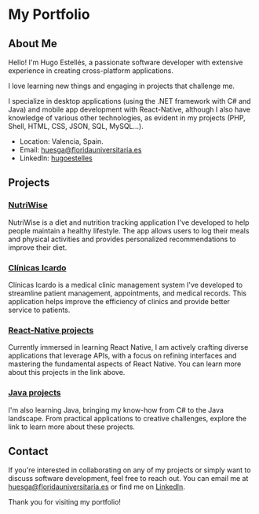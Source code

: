 # My Portfolio

## About Me
Hello! I'm Hugo Estellés, a passionate software developer with extensive experience in creating cross-platform applications.

I love learning new things and engaging in projects that challenge me.

I specialize in desktop applications (using the .NET framework with C# and Java) and mobile app development with React-Native, although I also have knowledge of various other technologies, as evident in my projects (PHP, Shell, HTML, CSS, JSON, SQL, MySQL...).

- Location: Valencia, Spain.
- Email: huesga@floridauniversitaria.es
- LinkedIn: [hugoestelles](www.linkedin.com/in/hugoestelles)

## Projects

### [NutriWise](https://github.com/hugoestelles/NutriWise)
NutriWise is a diet and nutrition tracking application I've developed to help people maintain a healthy lifestyle. The app allows users to log their meals and physical activities and provides personalized recommendations to improve their diet.

### [Clínicas Icardo](https://github.com/hugoestelles/ClinicasIcardo)
Clínicas Icardo is a medical clinic management system I've developed to streamline patient management, appointments, and medical records. This application helps improve the efficiency of clinics and provide better service to patients.

### [React-Native projects](https://github.com/hugoestelles/React-Native/blob/main/README.md)
Currently immersed in learning React Native, I am actively crafting diverse applications that leverage APIs, with a focus on refining interfaces and mastering the fundamental aspects of React Native.
You can learn more about this projects in the link above.

### [Java projects](https://github.com/hugoestelles/Java/tree/main)
I'm also learning Java, bringing my know-how from C# to the Java landscape. From practical applications to creative challenges, explore the link to learn more about these projects.

## Contact
If you're interested in collaborating on any of my projects or simply want to discuss software development, feel free to reach out. You can email me at huesga@floridauniversitaria.es or find me on [LinkedIn](www.linkedin.com/in/hugoestelles).

Thank you for visiting my portfolio!
